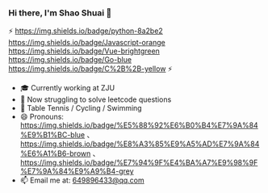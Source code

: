 ### Hi there, I'm Shao Shuai 👋
⚡
https://img.shields.io/badge/python-8a2be2
https://img.shields.io/badge/Javascript-orange
https://img.shields.io/badge/Vue-brightgreen
https://img.shields.io/badge/Go-blue
https://img.shields.io/badge/C%2B%2B-yellow
⚡

- 🎓 Currently working at ZJU
- 🌱 Now struggling to solve leetcode questions
- 🏃 Table Tennis / Cycling / Swimming
- 😄 Pronouns: https://img.shields.io/badge/%E5%88%92%E6%B0%B4%E7%9A%84%E9%B1%BC-blue
、https://img.shields.io/badge/%E8%A3%85%E9%A5%AD%E7%9A%84%E6%A1%B6-brown
、https://img.shields.io/badge/%E7%94%9F%E4%BA%A7%E9%98%9F%E7%9A%84%E9%A9%B4-grey
- 📫 Email me at: 649896433@qq.com




<!--
**wangshaoshuai-0726/wangshaoshuai-0726** is a ✨ _special_ ✨ repository because its `README.md` (this file) appears on your GitHub profile.
- 👯 I’m looking to collaborate on ...
- 🤔 I’m looking for help with ...
- ⚡ C++ / Python / Go / Vue / Pytorch
- 💬 Ask me about ...🔭
-->
